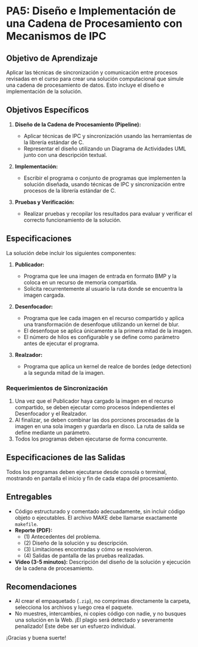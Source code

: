 # PA5: Diseño e Implementación de una Cadena de Procesamiento con Mecanismos de IPC

## Objetivo de Aprendizaje

Aplicar las técnicas de sincronización y comunicación entre procesos revisadas en el curso para crear una solución computacional que simule una cadena de procesamiento de datos. Esto incluye el diseño e implementación de la solución.

## Objetivos Específicos

1. **Diseño de la Cadena de Procesamiento (Pipeline):** 
   - Aplicar técnicas de IPC y sincronización usando las herramientas de la librería estándar de C.
   - Representar el diseño utilizando un Diagrama de Actividades UML junto con una descripción textual.

2. **Implementación:**
   - Escribir el programa o conjunto de programas que implementen la solución diseñada, usando técnicas de IPC y sincronización entre procesos de la librería estándar de C.

3. **Pruebas y Verificación:**
   - Realizar pruebas y recopilar los resultados para evaluar y verificar el correcto funcionamiento de la solución.

## Especificaciones

La solución debe incluir los siguientes componentes:

1. **Publicador:**
   - Programa que lee una imagen de entrada en formato BMP y la coloca en un recurso de memoria compartida.
   - Solicita recurrentemente al usuario la ruta donde se encuentra la imagen cargada.

2. **Desenfocador:**
   - Programa que lee cada imagen en el recurso compartido y aplica una transformación de desenfoque utilizando un kernel de blur.
   - El desenfoque se aplica únicamente a la primera mitad de la imagen.
   - El número de hilos es configurable y se define como parámetro antes de ejecutar el programa.

3. **Realzador:**
   - Programa que aplica un kernel de realce de bordes (edge detection) a la segunda mitad de la imagen.

### Requerimientos de Sincronización

1. Una vez que el Publicador haya cargado la imagen en el recurso compartido, se deben ejecutar como procesos independientes el Desenfocador y el Realzador.
2. Al finalizar, se deben combinar las dos porciones procesadas de la imagen en una sola imagen y guardarla en disco. La ruta de salida se define mediante un parámetro.
3. Todos los programas deben ejecutarse de forma concurrente.

## Especificaciones de las Salidas

Todos los programas deben ejecutarse desde consola o terminal, mostrando en pantalla el inicio y fin de cada etapa del procesamiento.

## Entregables

- Código estructurado y comentado adecuadamente, sin incluir código objeto o ejecutables. El archivo MAKE debe llamarse exactamente `makefile`.
- **Reporte (PDF):** 
  - (1) Antecedentes del problema.
  - (2) Diseño de la solución y su descripción.
  - (3) Limitaciones encontradas y cómo se resolvieron.
  - (4) Salidas de pantalla de las pruebas realizadas.
- **Video (3-5 minutos):** Descripción del diseño de la solución y ejecución de la cadena de procesamiento.

## Recomendaciones

- Al crear el empaquetado (`.zip`), no comprimas directamente la carpeta, selecciona los archivos y luego crea el paquete.
- No muestres, intercambies, ni copies código con nadie, y no busques una solución en la Web. ¡El plagio será detectado y severamente penalizado! Este debe ser un esfuerzo individual.

¡Gracias y buena suerte!
